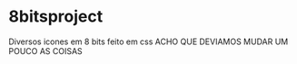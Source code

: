 8bitsproject
============

Diversos icones em 8 bits feito em css
ACHO QUE DEVIAMOS MUDAR UM POUCO AS COISAS
